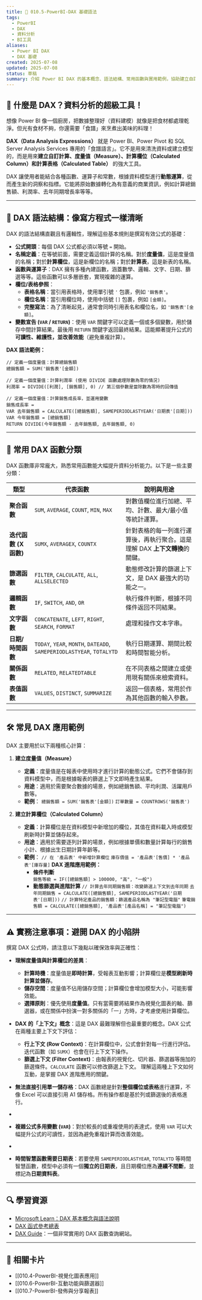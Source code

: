 ```yaml
---
title: 🧮 010.5-PowerBI-DAX 基礎語法
tags:
  - PowerBI
  - DAX
  - 資料分析
  - BI工具
aliases:
  - Power BI DAX
  - DAX 基礎
created: 2025-07-08
updated: 2025-07-08
status: 草稿
summary: 介紹 Power BI DAX 的基本概念、語法結構、常用函數與實用範例，協助建立自訂計算與進階分析能力。
---
```


## 🧮 什麼是 DAX？資料分析的超級工具！

想像 Power BI 像一個廚房，把數據整理好（資料建模）就像是把食材都處理乾淨。但光有食材不夠，你還需要「食譜」來烹煮出美味的料理！

**DAX（Data Analysis Expressions）** 就是 Power BI、Power Pivot 和 SQL Server Analysis Services 專用的「食譜語言」。它不是用來清洗資料或建立模型的，而是用來**建立自訂計算、度量值（Measure）、計算欄位（Calculated Column）和計算表格（Calculated Table）** 的強大工具。

DAX 讓使用者能結合各種函數、運算子和常數，根據資料模型進行**動態運算**，從而產生新的洞察和指標。它能將原始數據轉化為有意義的商業資訊，例如計算總銷售額、利潤率、去年同期增長率等等。

---

## 📝 DAX 語法結構：像寫方程式一樣清晰

DAX 的語法結構直觀且有邏輯性，理解這些基本規則是撰寫有效公式的基礎：

* **公式開頭**：每個 DAX 公式都必須以等號 `=` 開始。
* **名稱定義**：在等號前面，需要定義這個計算的名稱。對於**度量值**，這是度量值的名稱；對於**計算欄位**，這是新欄位的名稱；對於**計算表**，這是新表的名稱。
* **函數與運算子**：DAX 擁有多種內建函數，涵蓋數學、邏輯、文字、日期、篩選等等。這些函數可以多層嵌套，實現複雜的運算。
* **欄位/表格參照**：
    * **表格名稱**：當引用表格時，使用單引號 `'` 包裹，例如 `'銷售表'`。
    * **欄位名稱**：當引用欄位時，使用中括號 `[]` 包裹，例如 `[金額]`。
    * **完整寫法**：為了清晰起見，通常會同時引用表名和欄位名，如 `'銷售表'[金額]`。
* **變數宣告 (`VAR` / `RETURN`)**：使用 `VAR` 關鍵字可以定義一個或多個變數，用於儲存中間計算結果。最後用 `RETURN` 關鍵字返回最終結果。這能顯著提升公式的**可讀性、維護性，並改善效能**（避免重複計算）。

**DAX 語法範例：**

```dax
// 定義一個度量值：計算總銷售額
總銷售額 = SUM('銷售表'[金額])

// 定義一個度量值：計算利潤率 (使用 DIVIDE 函數處理除數為零的情況)
利潤率 = DIVIDE([利潤], [銷售額], 0) // 第三個參數是當除數為零時的回傳值

// 定義一個度量值：計算銷售成長率，並運用變數
銷售成長率 =
VAR 去年銷售額 = CALCULATE([總銷售額], SAMEPERIODLASTYEAR('日期表'[日期]))
VAR 今年銷售額 = [總銷售額]
RETURN DIVIDE(今年銷售額 - 去年銷售額, 去年銷售額, 0)
```

---
## 🔑 常用 DAX 函數分類
DAX 函數庫非常龐大，熟悉常用函數能大幅提升資料分析能力。以下是一些主要分類：

|類型|代表函數|說明與用途|
|---|---|---|
|**聚合函數**|`SUM`, `AVERAGE`, `COUNT`, `MIN`, `MAX`|對數值欄位進行加總、平均、計數、最大/最小值等統計運算。|
|**迭代函數 (X 函數)**|`SUMX`, `AVERAGEX`, `COUNTX`|針對表格的每一列進行運算後，再執行聚合。這是理解 DAX **上下文轉換**的關鍵。|
|**篩選函數**|`FILTER`, `CALCULATE`, `ALL`, `ALLSELECTED`|動態修改計算的篩選上下文，是 DAX 最強大的功能之一。|
|**邏輯函數**|`IF`, `SWITCH`, `AND`, `OR`|執行條件判斷，根據不同條件返回不同結果。|
|**文字函數**|`CONCATENATE`, `LEFT`, `RIGHT`, `SEARCH`, `FORMAT`|處理和操作文本字串。|
|**日期/時間函數**|`TODAY`, `YEAR`, `MONTH`, `DATEADD`, `SAMEPERIODLASTYEAR`, `TOTALYTD`|執行日期運算、期間比較和時間智能分析。|
|**關係函數**|`RELATED`, `RELATEDTABLE`|在不同表格之間建立或使用現有關係來檢索資料。|
|**表值函數**|`VALUES`, `DISTINCT`, `SUMMARIZE`|返回一個表格，常用於作為其他函數的輸入參數。|

---
## 🛠️ 常見 DAX 應用範例

DAX 主要用於以下兩種核心計算：

1. **建立度量值（Measure）**
    - **定義**：度量值是在報表中使用時才進行計算的動態公式。它們不會儲存到資料模型中，而是根據報表的篩選上下文即時產生結果。
    - **用途**：適用於需要聚合數據的場景，例如總銷售額、平均利潤、活躍用戶數等。
    - **範例**：
		`總銷售額 = SUM('銷售表'[金額])`
		`訂單數量 = COUNTROWS('銷售表')`

2. **建立計算欄位（Calculated Column）**
	- **定義**：計算欄位是在資料模型中新增加的欄位，其值在資料載入時或模型刷新時計算並儲存起來。
	- **用途**：適用於需要逐列計算的場景，例如根據單價和數量計算每行的銷售小計、根據出生日期計算年齡等。
	- **範例**：
		`// 在 '產品表' 中新增計算欄位`
		`庫存價值 = '產品表'[售價] * '產品表'[庫存量]`
	**DAX 進階應用範例：**
		- **條件判斷**  
			`銷售等級 = IF([總銷售額] > 100000, "高", "一般")`
		- **動態篩選與進階計算** 
			`// 計算去年同期銷售額：改變篩選上下文到去年同期`
			`去年同期銷售 = CALCULATE([總銷售額], SAMEPERIODLASTYEAR('日期表'[日期]))`
			`// 計算特定產品的銷售額：篩選產品名稱為 "筆記型電腦"`
			`筆電銷售額 = CALCULATE([總銷售額], '產品表'[產品名稱] = "筆記型電腦")`

---
## ⚠️ 實務注意事項：避開 DAX 的小陷阱

撰寫 DAX 公式時，請注意以下幾點以確保效率與正確性：

- **理解度量值與計算欄位的差異**：
    - **計算時機**：度量值是**即時計算**，受報表互動影響；計算欄位是**模型刷新時計算並儲存**。
    - **儲存空間**：度量值不佔用儲存空間；計算欄位會增加模型大小，可能影響效能。
    - **選擇原則**：優先使用**度量值**。只有當需要將結果作為視覺化圖表的軸、篩選器，或在關係中扮演一對多關係的「一」方時，才考慮使用計算欄位。

- **DAX 的「上下文」概念**：這是 DAX 最難理解但也最重要的概念。DAX 公式在兩種主要上下文下評估：
    - **行上下文 (Row Context)**：在計算欄位中，公式會針對每一行進行評估。迭代函數（如 `SUMX`）也會在行上下文下操作。
    - **篩選上下文 (Filter Context)**：由報表的視覺化、切片器、篩選器等施加的篩選條件。`CALCULATE` 函數可以修改篩選上下文。 理解這兩種上下文如何互動，是掌握 DAX 進階應用的關鍵。

- **無法直接引用單一儲存格**：DAX 函數總是針對**整個欄位或表格**進行運算，不像 Excel 可以直接引用 A1 儲存格。所有操作都是基於列或篩選後的表格進行。
- 
- **複雜公式多用變數 (`VAR`)**：對於較長的或重複使用的表達式，使用 `VAR` 可以大幅提升公式的可讀性，並因為避免重複計算而改善效能。
- 
- **時間智慧函數需要日期表**：若要使用 `SAMEPERIODLASTYEAR`, `TOTALYTD` 等時間智慧函數，模型中必須有一個**獨立的日期表**，且日期欄位應為**連續不間斷**，並標記為**日期資料表**。

---
## 🔍 學習資源

- [Microsoft Learn：DAX 基本概念與語法說明](https://learn.microsoft.com/zh-tw/dax/dax-overview)
- [DAX 函式參考總表](https://learn.microsoft.com/zh-tw/dax/dax-function-reference)
- [DAX Guide](https://dax.guide/)：一個非常實用的 DAX 函數查詢網站。

---
## 🔗 相關卡片

- [[010.4-PowerBI-視覺化圖表應用]]
- [[010.6-PowerBI-互動功能與篩選器]]
- [[010.7-PowerBI-發佈與分享報表]]
